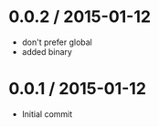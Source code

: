 
0.0.2 / 2015-01-12
==================

  * don't prefer global
  * added binary

0.0.1 / 2015-01-12
==================

  * Initial commit
